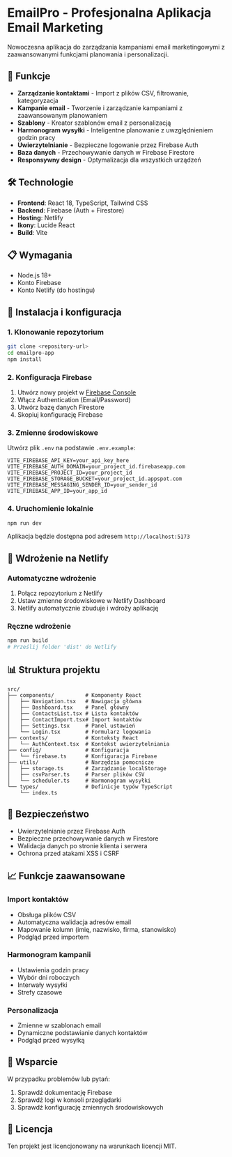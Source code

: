 # EmailPro - Profesjonalna Aplikacja Email Marketing

Nowoczesna aplikacja do zarządzania kampaniami email marketingowymi z zaawansowanymi funkcjami planowania i personalizacji.

## 🚀 Funkcje

- **Zarządzanie kontaktami** - Import z plików CSV, filtrowanie, kategoryzacja
- **Kampanie email** - Tworzenie i zarządzanie kampaniami z zaawansowanym planowaniem
- **Szablony** - Kreator szablonów email z personalizacją
- **Harmonogram wysyłki** - Inteligentne planowanie z uwzględnieniem godzin pracy
- **Uwierzytelnianie** - Bezpieczne logowanie przez Firebase Auth
- **Baza danych** - Przechowywanie danych w Firebase Firestore
- **Responsywny design** - Optymalizacja dla wszystkich urządzeń

## 🛠️ Technologie

- **Frontend**: React 18, TypeScript, Tailwind CSS
- **Backend**: Firebase (Auth + Firestore)
- **Hosting**: Netlify
- **Ikony**: Lucide React
- **Build**: Vite

## 📋 Wymagania

- Node.js 18+
- Konto Firebase
- Konto Netlify (do hostingu)

## 🔧 Instalacja i konfiguracja

### 1. Klonowanie repozytorium
```bash
git clone <repository-url>
cd emailpro-app
npm install
```

### 2. Konfiguracja Firebase

1. Utwórz nowy projekt w [Firebase Console](https://console.firebase.google.com/)
2. Włącz Authentication (Email/Password)
3. Utwórz bazę danych Firestore
4. Skopiuj konfigurację Firebase

### 3. Zmienne środowiskowe

Utwórz plik `.env` na podstawie `.env.example`:

```env
VITE_FIREBASE_API_KEY=your_api_key_here
VITE_FIREBASE_AUTH_DOMAIN=your_project_id.firebaseapp.com
VITE_FIREBASE_PROJECT_ID=your_project_id
VITE_FIREBASE_STORAGE_BUCKET=your_project_id.appspot.com
VITE_FIREBASE_MESSAGING_SENDER_ID=your_sender_id
VITE_FIREBASE_APP_ID=your_app_id
```

### 4. Uruchomienie lokalnie

```bash
npm run dev
```

Aplikacja będzie dostępna pod adresem `http://localhost:5173`

## 🚀 Wdrożenie na Netlify

### Automatyczne wdrożenie

1. Połącz repozytorium z Netlify
2. Ustaw zmienne środowiskowe w Netlify Dashboard
3. Netlify automatycznie zbuduje i wdroży aplikację

### Ręczne wdrożenie

```bash
npm run build
# Prześlij folder 'dist' do Netlify
```

## 📊 Struktura projektu

```
src/
├── components/          # Komponenty React
│   ├── Navigation.tsx   # Nawigacja główna
│   ├── Dashboard.tsx    # Panel główny
│   ├── ContactsList.tsx # Lista kontaktów
│   ├── ContactImport.tsx# Import kontaktów
│   ├── Settings.tsx     # Panel ustawień
│   └── Login.tsx        # Formularz logowania
├── contexts/            # Konteksty React
│   └── AuthContext.tsx  # Kontekst uwierzytelniania
├── config/              # Konfiguracja
│   └── firebase.ts      # Konfiguracja Firebase
├── utils/               # Narzędzia pomocnicze
│   ├── storage.ts       # Zarządzanie localStorage
│   ├── csvParser.ts     # Parser plików CSV
│   └── scheduler.ts     # Harmonogram wysyłki
└── types/               # Definicje typów TypeScript
    └── index.ts
```

## 🔐 Bezpieczeństwo

- Uwierzytelnianie przez Firebase Auth
- Bezpieczne przechowywanie danych w Firestore
- Walidacja danych po stronie klienta i serwera
- Ochrona przed atakami XSS i CSRF

## 📈 Funkcje zaawansowane

### Import kontaktów
- Obsługa plików CSV
- Automatyczna walidacja adresów email
- Mapowanie kolumn (imię, nazwisko, firma, stanowisko)
- Podgląd przed importem

### Harmonogram kampanii
- Ustawienia godzin pracy
- Wybór dni roboczych
- Interwały wysyłki
- Strefy czasowe

### Personalizacja
- Zmienne w szablonach email
- Dynamiczne podstawianie danych kontaktów
- Podgląd przed wysyłką

## 🤝 Wsparcie

W przypadku problemów lub pytań:
1. Sprawdź dokumentację Firebase
2. Sprawdź logi w konsoli przeglądarki
3. Sprawdź konfigurację zmiennych środowiskowych

## 📄 Licencja

Ten projekt jest licencjonowany na warunkach licencji MIT.